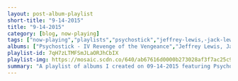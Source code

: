 ```yaml
---
layout: post-album-playlist
short-title: "9-14-2015"
title: "9-14-2015"
category: [blog, now-playing]
tags: ["now-playing","playlists","psychostick","jeffrey-lewis,-jack-lewis,-anders-griffen","various-artists","panda-bear","converge","beach-house","the-lighthouse-and-the-whaler","bob-dylan","loggins-&-messina","anthrax"]
albums: ["Psychostick - IV Revenge of the Vengeance","Jeffrey Lewis, Jack Lewis, Anders Griffen - It's the Ones Who've Cracked That the Light Shines Through","Various Artists - The Awakening","Panda Bear - Crosswords EP","Converge - Live at the BBC","Beach House - Depression Cherry","The Lighthouse And The Whaler - Mont Royal","Bob Dylan - Another Side Of Bob Dylan","Loggins & Messina - Sittin' In","Anthrax - State Of Euphoria"]
playlist-id: 7qH7zLTMFSmJLaORJhCbIX
playlist-img: https://mosaic.scdn.co/640/ab67616d0000b273028af3f7ac25c99b844fb0afab67616d0000b2735e9c590ba459db87321bfdd5ab67616d0000b2738efd97fa8c93bccf7ff9aa1aab67616d0000b273a312e349f5323d698460a738
summary: "A playlist of albums I created on 09-14-2015 featuring Psychostick, Jeffrey Lewis, Jack Lewis, Anders Griffen, Various Artists, Panda Bear, Converge, Beach House, The Lighthouse And The Whaler, Bob Dylan, Loggins & Messina, and Anthrax"
---
```

